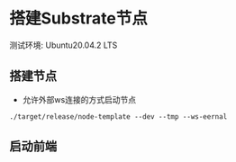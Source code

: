# 搭建Substrate节点

测试环境: Ubuntu20.04.2 LTS

## 搭建节点

- 允许外部ws连接的方式启动节点
```
./target/release/node-template --dev --tmp --ws-eernal
```
## 启动前端